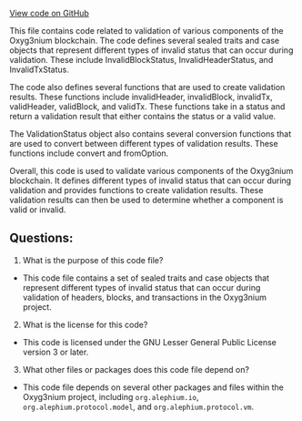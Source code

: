 [View code on GitHub](https://github.com/alephium/alephium/flow/src/main/scala/org/alephium/flow/validation/ValidationStatus.scala)

This file contains code related to validation of various components of the Oxyg3nium blockchain. The code defines several sealed traits and case objects that represent different types of invalid status that can occur during validation. These include InvalidBlockStatus, InvalidHeaderStatus, and InvalidTxStatus. 

The code also defines several functions that are used to create validation results. These functions include invalidHeader, invalidBlock, invalidTx, validHeader, validBlock, and validTx. These functions take in a status and return a validation result that either contains the status or a valid value. 

The ValidationStatus object also contains several conversion functions that are used to convert between different types of validation results. These functions include convert and fromOption. 

Overall, this code is used to validate various components of the Oxyg3nium blockchain. It defines different types of invalid status that can occur during validation and provides functions to create validation results. These validation results can then be used to determine whether a component is valid or invalid.
## Questions: 
 1. What is the purpose of this code file?
- This code file contains a set of sealed traits and case objects that represent different types of invalid status that can occur during validation of headers, blocks, and transactions in the Oxyg3nium project.

2. What is the license for this code?
- This code is licensed under the GNU Lesser General Public License version 3 or later.

3. What other files or packages does this code file depend on?
- This code file depends on several other packages and files within the Oxyg3nium project, including `org.alephium.io`, `org.alephium.protocol.model`, and `org.alephium.protocol.vm`.